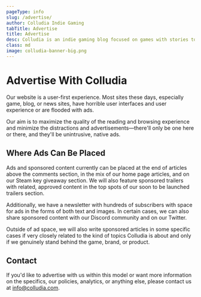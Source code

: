 ```yaml
---
pageType: info
slug: /advertise/
author: Colludia Indie Gaming
tabTitle: Advertise
title: Advertise
desc: Colludia is an indie gaming blog focused on games with stories to tell and the developers behind them. We are a couple of friends who have a slight video game addiction, particularly when it comes to the story-heavy gems we find in the indie game scene. Our favorite games are those that tell a story and start a conversation and would love to bring more attention to the stories the developers behind the games want to tell. Colludia is tailored to prioritize just that, along with shining spotlight on indie developers and studios.
class: md
image: colludia-banner-big.png
---
```


# Advertise With Colludia

Our website is a user-first experience. Most sites these days, especially game, blog, or news sites, have horrible user interfaces and user experience or are flooded with ads.

Our aim is to maximize the quality of the reading and browsing experience and minimize the distractions and advertisements&mdash;there'll only be one here or there, and they'll be unintrusive, native ads.

## Where Ads Can Be Placed

Ads and sponsored content currently can be placed at the end of articles above the comments section, in the mix of our home page articles, and on our Steam key giveaway section. We will also feature sponsored trailers with related, approved content in the top spots of our soon to be launched trailers section.

Additionally, we have a newsletter with hundreds of subscribers with space for ads in the forms of both text and images. In certain cases, we can also share sponsored content with our Discord community and on our Twitter.

Outside of ad space, we will also write sponsored articles in some specific cases if very closely related to the kind of topics Colludia is about and only if we genuinely stand behind the game, brand, or product.

## Contact

If you'd like to advertise with us within this model or want more information on the specifics, our policies, analytics, or anything else, please contact us at [info@colludia.com](mailto:info@colludia.com).
